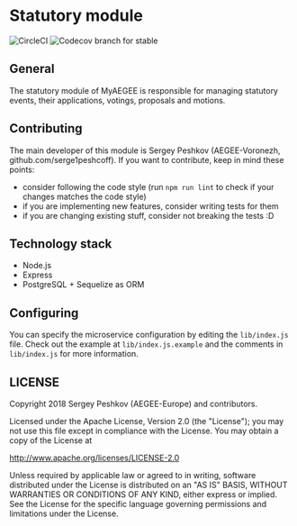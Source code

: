 # Statutory module
![CircleCI](https://img.shields.io/circleci/build/github/AEGEE/statutory)
![Codecov branch for stable](https://img.shields.io/codecov/c/github/AEGEE/statutory.svg)


## General

The statutory module of MyAEGEE is responsible for managing statutory events, their applications, votings, proposals and motions.

## Contributing

The main developer of this module is Sergey Peshkov (AEGEE-Voronezh, github.com/serge1peshcoff). If you want to contribute, keep in mind these points:
- consider following the code style (run `npm run lint` to check if your changes matches the code style)
- if you are implementing new features, consider writing tests for them
- if you are changing existing stuff, consider not breaking the tests :D

## Technology stack

- Node.js
- Express
- PostgreSQL + Sequelize as ORM

## Configuring

You can specify the microservice configuration by editing the `lib/index.js` file. Check out the example at `lib/index.js.example` and the comments in `lib/index.js` for more information.

## LICENSE

Copyright 2018 Sergey Peshkov (AEGEE-Europe) and contributors.

Licensed under the Apache License, Version 2.0 (the "License");
you may not use this file except in compliance with the License.
You may obtain a copy of the License at

<http://www.apache.org/licenses/LICENSE-2.0>

Unless required by applicable law or agreed to in writing, software
distributed under the License is distributed on an "AS IS" BASIS,
WITHOUT WARRANTIES OR CONDITIONS OF ANY KIND, either express or implied.
See the License for the specific language governing permissions and
limitations under the License.

